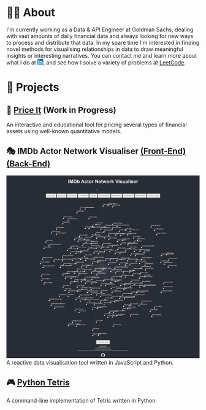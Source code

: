 
# 👨‍💻 About
I'm currently working as a Data & API Engineer at Goldman Sachs, dealing with vast amounts of daily financial data and always looking for new ways to process and distribute that data. In my spare time I'm interested in finding novel methods for visualising relationships in data to draw meaningful insights or interesting narratives.
You can contact me and learn more about what I do at [<img src="https://github.com/AmroNagdy/AmroNagdy/blob/master/Icons/LinkedIn.png?raw=true" width="15" height="15" />](https://www.linkedin.com/in/amro-nagdy-453131b3/), and see how I solve a variety of problems at [LeetCode](https://leetcode.com/amronagdy/).

# 🎨 Projects

## 💸 [Price It](https://github.com/AmroNagdy/price-it) (Work in Progress)
An interactive and educational tool for pricing several types of financial assets using well-known quantitative models.

## 🎭 IMDb Actor Network Visualiser [(Front-End)](https://github.com/AmroNagdy/imdb-actor-network-visualiser-front) [(Back-End)](https://github.com/AmroNagdy/imdb-actor-network-visualiser-back)
![IMDb Actor Network Visualiser example](https://github.com/AmroNagdy/AmroNagdy/blob/master/ProjectExamples/IMDb%20Actor%20Network%20Visualiser%20Example.png?raw=true)
A reactive data visualisation tool written in JavaScript and Python.

## 🎮 [Python Tetris](https://github.com/AmroNagdy/python-tetris)
A command-line implementation of Tetris written in Python.
